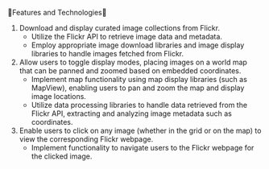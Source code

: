 🌟Features and Technologies🌟

1. Download and display curated image collections from Flickr.
    - Utilize the Flickr API to retrieve image data and metadata.
    - Employ appropriate image download libraries and image display libraries to handle images fetched from Flickr.
2. Allow users to toggle display modes, placing images on a world map that can be panned and zoomed based on embedded coordinates.
    - Implement map functionality using map display libraries (such as MapView), enabling users to pan and zoom the map and display image locations.
    - Utilize data processing libraries to handle data retrieved from the Flickr API, extracting and analyzing image metadata such as coordinates.
3. Enable users to click on any image (whether in the grid or on the map) to view the corresponding Flickr webpage.
    - Implement functionality to navigate users to the Flickr webpage for the clicked image.
